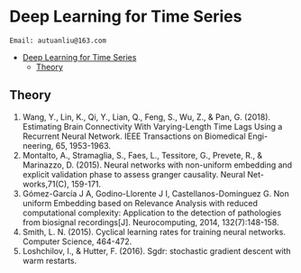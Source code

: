 # Deep Learning for Time Series

```
Email: autuanliu@163.com
```

- [Deep Learning for Time Series](#deep-learning-for-time-series)
    - [Theory](#theory)

## Theory
1. Wang, Y., Lin, K., Qi, Y., Lian, Q., Feng, S., Wu, Z., & Pan, G. (2018). Estimating Brain Connectivity With Varying-Length Time Lags Using a Recurrent Neural Network. IEEE Transactions on Biomedical Engi-neering, 65, 1953-1963.
2. Montalto, A., Stramaglia, S., Faes, L., Tessitore, G., Prevete, R., & Marinazzo, D. (2015). Neural networks with non-uniform embedding and explicit validation phase to assess granger causality. Neural Net-works,71(C), 159-171.
3. Gómez-García J A, Godino-Llorente J I, Castellanos-Dominguez G. Non uniform Embedding based on Relevance Analysis with reduced computational complexity: Application to the detection of pathologies from biosignal recordings[J]. Neurocomputing, 2014, 132(7):148-158.
4. Smith, L. N. (2015). Cyclical learning rates for training neural networks. Computer Science, 464-472.
5. Loshchilov, I., & Hutter, F. (2016). Sgdr: stochastic gradient descent with warm restarts.
